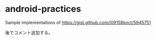 android-practices
=================

Sample implementations of https://gist.github.com/i09158knct/5945751

後でコメント追加する。
